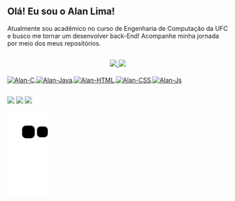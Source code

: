 ## Olá! Eu sou o Alan Lima! 
Atualmente sou acadêmico no curso de Engenharia de Computação da UFC e busco me tornar um desenvolver back-End!
Acompanhe minha jornada por meio dos meus repositórios.
##
<div align="center">
  <a href="https://github.com/alanlimadev">
  <img height="167em" src="https://github-readme-stats-sigma-five.vercel.app/api?username=alanlimadev&show_icons=true&theme=radical&include_all_commits=true&count_private=true"/>
  <img height="167em" src="https://github-readme-stats-sigma-five.vercel.app/api/top-langs/?username=alanlimadev&layout=compact&langs_count=7&theme=radical"/>
</div>

<div style="display: inline_block"><br>
  <img align="center" alt="Alan-C" height="30" width="40" src="https://cdn.jsdelivr.net/gh/devicons/devicon/icons/c/c-original.svg">
  <img align="center" alt="Alan-Java" height="30" width="40" src="https://cdn.jsdelivr.net/gh/devicons/devicon/icons/java/java-original.svg">
  <img align="center" alt="Alan-HTML" height="30" width="40" src="https://cdn.jsdelivr.net/gh/devicons/devicon/icons/html5/html5-original.svg">
  <img align="center" alt="Alan-CSS" height="30" width="40" src="https://cdn.jsdelivr.net/gh/devicons/devicon/icons/css3/css3-original.svg">
  <img align="center" alt="Alan-Js" height="30" width="40" src="https://cdn.jsdelivr.net/gh/devicons/devicon/icons/javascript/javascript-original.svg">
</div>
  
  ##
 
<div> 
  
  <a href="https://instagram.com/alan.reiss" target="_blank"><img src="https://img.shields.io/badge/Instagram-E4405F?style=for-the-badge&logo=instagram&logoColor=white" target="_blank"></a>
  <a href = "mailto:alanlima.dev@gmail.com"><img src="https://img.shields.io/badge/Gmail-D14836?style=for-the-badge&logo=gmail&logoColor=white"></a>
  <a href="https://www.linkedin.com/in/alanlimadev" target="_blank"><img src="https://img.shields.io/badge/LinkedIn-0077B5?style=for-the-badge&logo=linkedin&logoColor=white" target="_blank"></a> 
 
  ![Snake animation](https://github.com/alanlimadev/alanlimadev/blob/output/github-contribution-grid-snake.svg)
 
</div>
